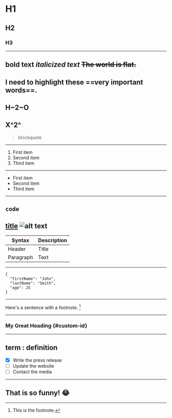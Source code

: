 
# H1
## H2
### H3
---
**bold text**
*italicized text*
~~The world is flat.~~
---
I need to highlight these ==very important words==.
---
H~2~O
---
X^2^
---
> blockquote
---
1. First item
2. Second item
3. Third item
---
- First item
- Second item
- Third item
---
`code`
---
[title](https://www.example.com)
![alt text](image.jpg)
---
| Syntax | Description |
| ----------- | ----------- |
| Header | Title |
| Paragraph | Text |
---
```
{
  "firstName": "John",
  "lastName": "Smith",
  "age": 25
}
```
---
Here's a sentence with a footnote. [^1]

[^1]: This is the footnote.
---
### My Great Heading {#custom-id}
---
term
: definition
---
- [x] Write the press release
- [ ] Update the website
- [ ] Contact the media
---
That is so funny! :joy:
---
